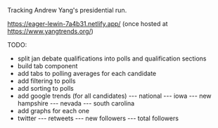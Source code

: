 Tracking Andrew Yang's presidential run.

https://eager-lewin-7a4b31.netlify.app/
(once hosted at https://www.yangtrends.org/)

TODO:
- split jan debate qualifications into polls and qualification sections
- build tab component
- add tabs to polling averages for each candidate
- add filtering to polls
- add sorting to polls
- add google trends (for all candidates)
--- national
--- iowa
--- new hampshire
--- nevada
--- south carolina
- add graphs for each one
- twitter
--- retweets
--- new followers
--- total followers
